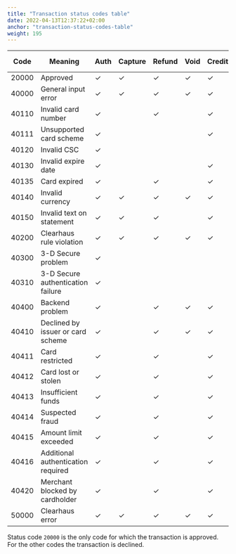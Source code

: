 ```yaml
---
title: "Transaction status codes table"
date: 2022-04-13T12:37:22+02:00
anchor: "transaction-status-codes-table"
weight: 195
---
```

| Code  | Meaning                            | Auth | Capture | Refund | Void | Credit | Debit  | Debit Refund |
|-------|------------------------------------|------|---------|--------|------|--------|--------|--------------|
| 20000 | Approved                           | ✓    | ✓       | ✓      | ✓    | ✓      | ✓      | ✓            |
| 40000 | General input error                | ✓    | ✓       | ✓      | ✓    | ✓      | ✓      | ✓            |
| 40110 | Invalid card number                | ✓    |         | ✓      |      | ✓      | ✓      | ✓            |
| 40111 | Unsupported card scheme            | ✓    |         |        |      | ✓      | ✓      |              |
| 40120 | Invalid CSC                        | ✓    |         |        |      |        | ✓      | ✓            |
| 40130 | Invalid expire date                | ✓    |         |        |      | ✓      | ✓      |              |
| 40135 | Card expired                       | ✓    |         | ✓      |      | ✓      | ✓      | ✓            |
| 40140 | Invalid currency                   | ✓    | ✓       | ✓      | ✓    | ✓      | ✓      | ✓            |
| 40150 | Invalid text on statement          | ✓    | ✓       | ✓      |      | ✓      | ✓      |              |
| 40200 | Clearhaus rule violation           | ✓    | ✓       | ✓      | ✓    | ✓      | ✓      | ✓            |
| 40300 | 3-D Secure problem                 | ✓    |         |        |      |        | ✓      |              |
| 40310 | 3-D Secure authentication failure  | ✓    |         |        |      |        | ✓      |              |
| 40400 | Backend problem                    | ✓    |         | ✓      | ✓    | ✓      | ✓      | ✓            |
| 40410 | Declined by issuer or card scheme  | ✓    |         | ✓      | ✓    | ✓      | ✓      | ✓            |
| 40411 | Card restricted                    | ✓    |         | ✓      |      | ✓      | ✓      | ✓            |
| 40412 | Card lost or stolen                | ✓    |         | ✓      |      | ✓      | ✓      | ✓            |
| 40413 | Insufficient funds                 | ✓    |         | ✓      |      | ✓      | ✓      | ✓            |
| 40414 | Suspected fraud                    | ✓    |         | ✓      |      | ✓      | ✓      | ✓            |
| 40415 | Amount limit exceeded              | ✓    |         | ✓      |      | ✓      | ✓      | ✓            |
| 40416 | Additional authentication required | ✓    |         | ✓      |      | ✓      | ✓      | ✓            |
| 40420 | Merchant blocked by cardholder     | ✓    |         | ✓      |      | ✓      | ✓      | ✓            |
| 50000 | Clearhaus error                    | ✓    | ✓       | ✓      | ✓    | ✓      | ✓      | ✓            |

Status code `20000` is the only code for which the transaction is approved. For the other codes the transaction is declined.
